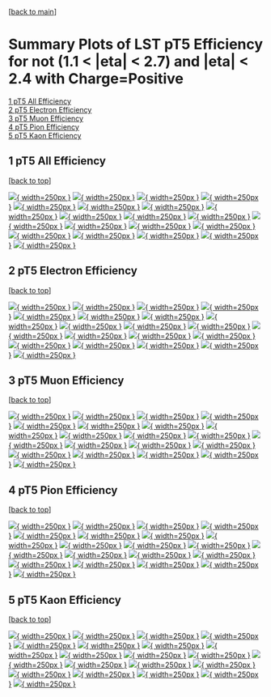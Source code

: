 [[back to main](./)]

# <a name="top"></a> Summary Plots of LST pT5 Efficiency for not (1.1 < |eta| < 2.7) and |eta| < 2.4 with Charge=Positive

[1 pT5 All Efficiency](#1)<br/>[2 pT5 Electron Efficiency](#2)<br/>[3 pT5 Muon Efficiency](#3)<br/>[4 pT5 Pion Efficiency](#4)<br/>[5 pT5 Kaon Efficiency](#5)<br/>



## <a name="1"></a> 1 pT5 All Efficiency

 [[back to top](#top)]

[![](../mtv/var/pT5_vtr_0_1_eff_pt.png){ width=250px }](pT5_vtr_0_1_eff_pt.html)
[![](../mtv/var/pT5_vtr_0_1_eff_ptzoom.png){ width=250px }](pT5_vtr_0_1_eff_ptzoom.html)
[![](../mtv/var/pT5_vtr_0_1_eff_ptlow.png){ width=250px }](pT5_vtr_0_1_eff_ptlow.html)
[![](../mtv/var/pT5_vtr_0_1_eff_ptlowzoom.png){ width=250px }](pT5_vtr_0_1_eff_ptlowzoom.html)
[![](../mtv/var/pT5_vtr_0_1_eff_ptmtv.png){ width=250px }](pT5_vtr_0_1_eff_ptmtv.html)
[![](../mtv/var/pT5_vtr_0_1_eff_ptmtvzoom.png){ width=250px }](pT5_vtr_0_1_eff_ptmtvzoom.html)
[![](../mtv/var/pT5_vtr_0_1_eff_eta.png){ width=250px }](pT5_vtr_0_1_eff_eta.html)
[![](../mtv/var/pT5_vtr_0_1_eff_etazoom.png){ width=250px }](pT5_vtr_0_1_eff_etazoom.html)
[![](../mtv/var/pT5_vtr_0_1_eff_etacoarse.png){ width=250px }](pT5_vtr_0_1_eff_etacoarse.html)
[![](../mtv/var/pT5_vtr_0_1_eff_etacoarsezoom.png){ width=250px }](pT5_vtr_0_1_eff_etacoarsezoom.html)
[![](../mtv/var/pT5_vtr_0_1_eff_phi.png){ width=250px }](pT5_vtr_0_1_eff_phi.html)
[![](../mtv/var/pT5_vtr_0_1_eff_phizoom.png){ width=250px }](pT5_vtr_0_1_eff_phizoom.html)
[![](../mtv/var/pT5_vtr_0_1_eff_phicoarse.png){ width=250px }](pT5_vtr_0_1_eff_phicoarse.html)
[![](../mtv/var/pT5_vtr_0_1_eff_phicoarsezoom.png){ width=250px }](pT5_vtr_0_1_eff_phicoarsezoom.html)
[![](../mtv/var/pT5_vtr_0_1_eff_dxy.png){ width=250px }](pT5_vtr_0_1_eff_dxy.html)
[![](../mtv/var/pT5_vtr_0_1_eff_dxycoarse.png){ width=250px }](pT5_vtr_0_1_eff_dxycoarse.html)
[![](../mtv/var/pT5_vtr_0_1_eff_dxycoarsezoom.png){ width=250px }](pT5_vtr_0_1_eff_dxycoarsezoom.html)
[![](../mtv/var/pT5_vtr_0_1_eff_dz.png){ width=250px }](pT5_vtr_0_1_eff_dz.html)
[![](../mtv/var/pT5_vtr_0_1_eff_dzcoarse.png){ width=250px }](pT5_vtr_0_1_eff_dzcoarse.html)
[![](../mtv/var/pT5_vtr_0_1_eff_dzcoarsezoom.png){ width=250px }](pT5_vtr_0_1_eff_dzcoarsezoom.html)


## <a name="2"></a> 2 pT5 Electron Efficiency

 [[back to top](#top)]

[![](../mtv/var/pT5_vtr_11_1_eff_pt.png){ width=250px }](pT5_vtr_11_1_eff_pt.html)
[![](../mtv/var/pT5_vtr_11_1_eff_ptzoom.png){ width=250px }](pT5_vtr_11_1_eff_ptzoom.html)
[![](../mtv/var/pT5_vtr_11_1_eff_ptlow.png){ width=250px }](pT5_vtr_11_1_eff_ptlow.html)
[![](../mtv/var/pT5_vtr_11_1_eff_ptlowzoom.png){ width=250px }](pT5_vtr_11_1_eff_ptlowzoom.html)
[![](../mtv/var/pT5_vtr_11_1_eff_ptmtv.png){ width=250px }](pT5_vtr_11_1_eff_ptmtv.html)
[![](../mtv/var/pT5_vtr_11_1_eff_ptmtvzoom.png){ width=250px }](pT5_vtr_11_1_eff_ptmtvzoom.html)
[![](../mtv/var/pT5_vtr_11_1_eff_eta.png){ width=250px }](pT5_vtr_11_1_eff_eta.html)
[![](../mtv/var/pT5_vtr_11_1_eff_etazoom.png){ width=250px }](pT5_vtr_11_1_eff_etazoom.html)
[![](../mtv/var/pT5_vtr_11_1_eff_etacoarse.png){ width=250px }](pT5_vtr_11_1_eff_etacoarse.html)
[![](../mtv/var/pT5_vtr_11_1_eff_etacoarsezoom.png){ width=250px }](pT5_vtr_11_1_eff_etacoarsezoom.html)
[![](../mtv/var/pT5_vtr_11_1_eff_phi.png){ width=250px }](pT5_vtr_11_1_eff_phi.html)
[![](../mtv/var/pT5_vtr_11_1_eff_phizoom.png){ width=250px }](pT5_vtr_11_1_eff_phizoom.html)
[![](../mtv/var/pT5_vtr_11_1_eff_phicoarse.png){ width=250px }](pT5_vtr_11_1_eff_phicoarse.html)
[![](../mtv/var/pT5_vtr_11_1_eff_phicoarsezoom.png){ width=250px }](pT5_vtr_11_1_eff_phicoarsezoom.html)
[![](../mtv/var/pT5_vtr_11_1_eff_dxy.png){ width=250px }](pT5_vtr_11_1_eff_dxy.html)
[![](../mtv/var/pT5_vtr_11_1_eff_dxycoarse.png){ width=250px }](pT5_vtr_11_1_eff_dxycoarse.html)
[![](../mtv/var/pT5_vtr_11_1_eff_dxycoarsezoom.png){ width=250px }](pT5_vtr_11_1_eff_dxycoarsezoom.html)
[![](../mtv/var/pT5_vtr_11_1_eff_dz.png){ width=250px }](pT5_vtr_11_1_eff_dz.html)
[![](../mtv/var/pT5_vtr_11_1_eff_dzcoarse.png){ width=250px }](pT5_vtr_11_1_eff_dzcoarse.html)
[![](../mtv/var/pT5_vtr_11_1_eff_dzcoarsezoom.png){ width=250px }](pT5_vtr_11_1_eff_dzcoarsezoom.html)


## <a name="3"></a> 3 pT5 Muon Efficiency

 [[back to top](#top)]

[![](../mtv/var/pT5_vtr_13_1_eff_pt.png){ width=250px }](pT5_vtr_13_1_eff_pt.html)
[![](../mtv/var/pT5_vtr_13_1_eff_ptzoom.png){ width=250px }](pT5_vtr_13_1_eff_ptzoom.html)
[![](../mtv/var/pT5_vtr_13_1_eff_ptlow.png){ width=250px }](pT5_vtr_13_1_eff_ptlow.html)
[![](../mtv/var/pT5_vtr_13_1_eff_ptlowzoom.png){ width=250px }](pT5_vtr_13_1_eff_ptlowzoom.html)
[![](../mtv/var/pT5_vtr_13_1_eff_ptmtv.png){ width=250px }](pT5_vtr_13_1_eff_ptmtv.html)
[![](../mtv/var/pT5_vtr_13_1_eff_ptmtvzoom.png){ width=250px }](pT5_vtr_13_1_eff_ptmtvzoom.html)
[![](../mtv/var/pT5_vtr_13_1_eff_eta.png){ width=250px }](pT5_vtr_13_1_eff_eta.html)
[![](../mtv/var/pT5_vtr_13_1_eff_etazoom.png){ width=250px }](pT5_vtr_13_1_eff_etazoom.html)
[![](../mtv/var/pT5_vtr_13_1_eff_etacoarse.png){ width=250px }](pT5_vtr_13_1_eff_etacoarse.html)
[![](../mtv/var/pT5_vtr_13_1_eff_etacoarsezoom.png){ width=250px }](pT5_vtr_13_1_eff_etacoarsezoom.html)
[![](../mtv/var/pT5_vtr_13_1_eff_phi.png){ width=250px }](pT5_vtr_13_1_eff_phi.html)
[![](../mtv/var/pT5_vtr_13_1_eff_phizoom.png){ width=250px }](pT5_vtr_13_1_eff_phizoom.html)
[![](../mtv/var/pT5_vtr_13_1_eff_phicoarse.png){ width=250px }](pT5_vtr_13_1_eff_phicoarse.html)
[![](../mtv/var/pT5_vtr_13_1_eff_phicoarsezoom.png){ width=250px }](pT5_vtr_13_1_eff_phicoarsezoom.html)
[![](../mtv/var/pT5_vtr_13_1_eff_dxy.png){ width=250px }](pT5_vtr_13_1_eff_dxy.html)
[![](../mtv/var/pT5_vtr_13_1_eff_dxycoarse.png){ width=250px }](pT5_vtr_13_1_eff_dxycoarse.html)
[![](../mtv/var/pT5_vtr_13_1_eff_dxycoarsezoom.png){ width=250px }](pT5_vtr_13_1_eff_dxycoarsezoom.html)
[![](../mtv/var/pT5_vtr_13_1_eff_dz.png){ width=250px }](pT5_vtr_13_1_eff_dz.html)
[![](../mtv/var/pT5_vtr_13_1_eff_dzcoarse.png){ width=250px }](pT5_vtr_13_1_eff_dzcoarse.html)
[![](../mtv/var/pT5_vtr_13_1_eff_dzcoarsezoom.png){ width=250px }](pT5_vtr_13_1_eff_dzcoarsezoom.html)


## <a name="4"></a> 4 pT5 Pion Efficiency

 [[back to top](#top)]

[![](../mtv/var/pT5_vtr_211_1_eff_pt.png){ width=250px }](pT5_vtr_211_1_eff_pt.html)
[![](../mtv/var/pT5_vtr_211_1_eff_ptzoom.png){ width=250px }](pT5_vtr_211_1_eff_ptzoom.html)
[![](../mtv/var/pT5_vtr_211_1_eff_ptlow.png){ width=250px }](pT5_vtr_211_1_eff_ptlow.html)
[![](../mtv/var/pT5_vtr_211_1_eff_ptlowzoom.png){ width=250px }](pT5_vtr_211_1_eff_ptlowzoom.html)
[![](../mtv/var/pT5_vtr_211_1_eff_ptmtv.png){ width=250px }](pT5_vtr_211_1_eff_ptmtv.html)
[![](../mtv/var/pT5_vtr_211_1_eff_ptmtvzoom.png){ width=250px }](pT5_vtr_211_1_eff_ptmtvzoom.html)
[![](../mtv/var/pT5_vtr_211_1_eff_eta.png){ width=250px }](pT5_vtr_211_1_eff_eta.html)
[![](../mtv/var/pT5_vtr_211_1_eff_etazoom.png){ width=250px }](pT5_vtr_211_1_eff_etazoom.html)
[![](../mtv/var/pT5_vtr_211_1_eff_etacoarse.png){ width=250px }](pT5_vtr_211_1_eff_etacoarse.html)
[![](../mtv/var/pT5_vtr_211_1_eff_etacoarsezoom.png){ width=250px }](pT5_vtr_211_1_eff_etacoarsezoom.html)
[![](../mtv/var/pT5_vtr_211_1_eff_phi.png){ width=250px }](pT5_vtr_211_1_eff_phi.html)
[![](../mtv/var/pT5_vtr_211_1_eff_phizoom.png){ width=250px }](pT5_vtr_211_1_eff_phizoom.html)
[![](../mtv/var/pT5_vtr_211_1_eff_phicoarse.png){ width=250px }](pT5_vtr_211_1_eff_phicoarse.html)
[![](../mtv/var/pT5_vtr_211_1_eff_phicoarsezoom.png){ width=250px }](pT5_vtr_211_1_eff_phicoarsezoom.html)
[![](../mtv/var/pT5_vtr_211_1_eff_dxy.png){ width=250px }](pT5_vtr_211_1_eff_dxy.html)
[![](../mtv/var/pT5_vtr_211_1_eff_dxycoarse.png){ width=250px }](pT5_vtr_211_1_eff_dxycoarse.html)
[![](../mtv/var/pT5_vtr_211_1_eff_dxycoarsezoom.png){ width=250px }](pT5_vtr_211_1_eff_dxycoarsezoom.html)
[![](../mtv/var/pT5_vtr_211_1_eff_dz.png){ width=250px }](pT5_vtr_211_1_eff_dz.html)
[![](../mtv/var/pT5_vtr_211_1_eff_dzcoarse.png){ width=250px }](pT5_vtr_211_1_eff_dzcoarse.html)
[![](../mtv/var/pT5_vtr_211_1_eff_dzcoarsezoom.png){ width=250px }](pT5_vtr_211_1_eff_dzcoarsezoom.html)


## <a name="5"></a> 5 pT5 Kaon Efficiency

 [[back to top](#top)]

[![](../mtv/var/pT5_vtr_321_1_eff_pt.png){ width=250px }](pT5_vtr_321_1_eff_pt.html)
[![](../mtv/var/pT5_vtr_321_1_eff_ptzoom.png){ width=250px }](pT5_vtr_321_1_eff_ptzoom.html)
[![](../mtv/var/pT5_vtr_321_1_eff_ptlow.png){ width=250px }](pT5_vtr_321_1_eff_ptlow.html)
[![](../mtv/var/pT5_vtr_321_1_eff_ptlowzoom.png){ width=250px }](pT5_vtr_321_1_eff_ptlowzoom.html)
[![](../mtv/var/pT5_vtr_321_1_eff_ptmtv.png){ width=250px }](pT5_vtr_321_1_eff_ptmtv.html)
[![](../mtv/var/pT5_vtr_321_1_eff_ptmtvzoom.png){ width=250px }](pT5_vtr_321_1_eff_ptmtvzoom.html)
[![](../mtv/var/pT5_vtr_321_1_eff_eta.png){ width=250px }](pT5_vtr_321_1_eff_eta.html)
[![](../mtv/var/pT5_vtr_321_1_eff_etazoom.png){ width=250px }](pT5_vtr_321_1_eff_etazoom.html)
[![](../mtv/var/pT5_vtr_321_1_eff_etacoarse.png){ width=250px }](pT5_vtr_321_1_eff_etacoarse.html)
[![](../mtv/var/pT5_vtr_321_1_eff_etacoarsezoom.png){ width=250px }](pT5_vtr_321_1_eff_etacoarsezoom.html)
[![](../mtv/var/pT5_vtr_321_1_eff_phi.png){ width=250px }](pT5_vtr_321_1_eff_phi.html)
[![](../mtv/var/pT5_vtr_321_1_eff_phizoom.png){ width=250px }](pT5_vtr_321_1_eff_phizoom.html)
[![](../mtv/var/pT5_vtr_321_1_eff_phicoarse.png){ width=250px }](pT5_vtr_321_1_eff_phicoarse.html)
[![](../mtv/var/pT5_vtr_321_1_eff_phicoarsezoom.png){ width=250px }](pT5_vtr_321_1_eff_phicoarsezoom.html)
[![](../mtv/var/pT5_vtr_321_1_eff_dxy.png){ width=250px }](pT5_vtr_321_1_eff_dxy.html)
[![](../mtv/var/pT5_vtr_321_1_eff_dxycoarse.png){ width=250px }](pT5_vtr_321_1_eff_dxycoarse.html)
[![](../mtv/var/pT5_vtr_321_1_eff_dxycoarsezoom.png){ width=250px }](pT5_vtr_321_1_eff_dxycoarsezoom.html)
[![](../mtv/var/pT5_vtr_321_1_eff_dz.png){ width=250px }](pT5_vtr_321_1_eff_dz.html)
[![](../mtv/var/pT5_vtr_321_1_eff_dzcoarse.png){ width=250px }](pT5_vtr_321_1_eff_dzcoarse.html)
[![](../mtv/var/pT5_vtr_321_1_eff_dzcoarsezoom.png){ width=250px }](pT5_vtr_321_1_eff_dzcoarsezoom.html)
